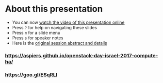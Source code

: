 <!-- .slide: data-state="normal" id="about" data-timing="0" -->
# About this presentation

*   You can now [watch the video of this presentation online](https://youtu.be/uMCMDF9VkYk)
*   Press `?` for help on navigating these slides
*   Press `m` for a slide menu
*   Press `s` for speaker notes <br />
*   Here is the [original session abstract and details](http://sched.co/Aa7j)


<!-- .slide: data-state="qrcode" id="qrcode" data-menu-title="QR code" data-timing="0" -->

<div class="qrcode" id="qrcode-talk"/>
<h3><a href="https://aspiers.github.io/openstack-day-israel-2017-compute-ha/" target="_blank"
       id="talk">https://aspiers.github.io/openstack-day-israel-2017-compute-ha/</a></h3>
<h3><a href="https://goo.gl/ESqRLI" target="_blank">https://goo.gl/ESqRLI</a></h3>
